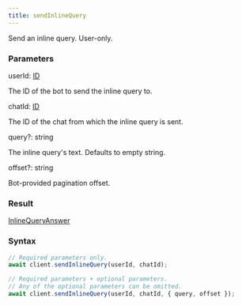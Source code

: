 ```yaml
---
title: sendInlineQuery
---
```


Send an inline query. User-only.


### Parameters 

<div class="flex flex-col gap-3"><div><div class="font-mono" id="p_userId" data-anchor><span class="font-bold">userId</span><span class="opacity-50">:</span> <a href="/types/id"  >ID</a></div><div class="pl-3"><div class="no-margin">

The ID of the bot to send the inline query to.

</div></div></div><div><div class="font-mono" id="p_chatId" data-anchor><span class="font-bold">chatId</span><span class="opacity-50">:</span> <a href="/types/id"  >ID</a></div><div class="pl-3"><div class="no-margin">

The ID of the chat from which the inline query is sent.

</div></div></div><div class="flex flex-col gap-3"><div><div class="flex gap-2"><div class="font-mono p" id="p_query" data-anchor><span class="font-bold">query</span><span class="opacity-50"><span title="Optional" class="cursor-help">?</span>:</span> <span>string</span></div></div><div class="pl-3"><div class="no-margin">

The inline query's text. Defaults to empty string.

</div></div></div><div><div class="flex gap-2"><div class="font-mono p" id="p_offset" data-anchor><span class="font-bold">offset</span><span class="opacity-50"><span title="Optional" class="cursor-help">?</span>:</span> <span>string</span></div></div><div class="pl-3"><div class="no-margin">

Bot-provided pagination offset.

</div></div></div></div></div>

### Result 

<div class="font-mono"><a href="/types/inlinequeryanswer"  >InlineQueryAnswer</a></div>

### Syntax

```ts
// Required parameters only.
await client.sendInlineQuery(userId, chatId);

// Required parameters + optional parameters.
// Any of the optional parameters can be omitted.
await client.sendInlineQuery(userId, chatId, { query, offset });
```



